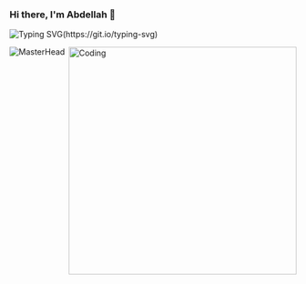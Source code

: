 ### Hi there, I'm Abdellah 👋

<!-- Added Typing ticker -->    
![Typing SVG](https://readme-typing-svg.herokuapp.com?font=Fira+Code&duration=1200&pause=1000&color=F70000&width=800&lines=I'm+a+Computer+Science+Engineering+Student.;I'm+an+Applied+Mathematical+Engineering+Student.;and+I+like+contributing+to+the+opensource+community.)(https://git.io/typing-svg)

![MasterHead](https://miro.medium.com/v2/resize:fit:1400/1*g__jiesLRIfCRefVG69Pfw.gif)
<img align="right" alt="Coding" width="400" src="https://cdn.dribbble.com/users/1162077/screenshots/3848914/programmer.gif">
